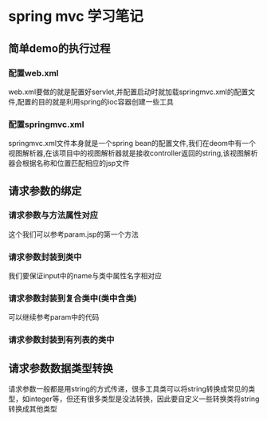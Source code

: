 # spring mvc 学习笔记
## 简单demo的执行过程
### 配置web.xml
web.xml要做的就是配置好servlet,并配置启动时就加载springmvc.xml的配置文件,配置的目的就是利用spring的ioc容器创建一些工具

### 配置springmvc.xml
springmvc.xml文件本身就是一个spring bean的配置文件,我们在deom中有一个视图解析器,在该项目中的视图解析器就是接收controller返回的string,该视图解析器会根据名称和位置匹配相应的jsp文件

## 请求参数的绑定
### 请求参数与方法属性对应
这个我们可以参考param.jsp的第一个方法
### 请求参数封装到类中
我们要保证input中的name与类中属性名字相对应
### 请求参数封装到复合类中(类中含类)
可以继续参考param中的代码
### 请求参数封装到有列表的类中

## 请求参数数据类型转换
请求参数一般都是用string的方式传递，很多工具类可以将string转换成常见的类型，如integer等，但还有很多类型是没法转换，因此要自定义一些转换类将string转换成其他类型